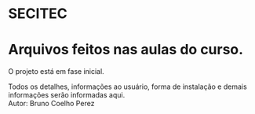 # SECITEC

<h1>Arquivos feitos nas aulas do curso.</h1>

<p>O projeto está em fase inicial.</p>

<main>Todos os detalhes, informações ao usuário, forma de instalação e demais informações serão informadas aqui.</main>

<footer>Autor: Bruno Coelho Perez</footer>
 
